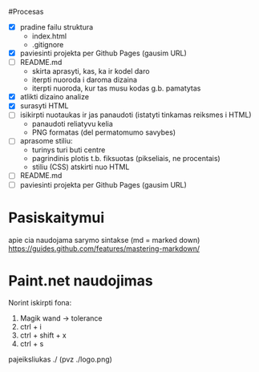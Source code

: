 #Procesas

- [x] pradine failu struktura
   - index.html
   - .gitignore
- [x] paviesinti projekta per Github Pages (gausim URL)
- [ ] README.md
   - skirta aprasyti, kas, ka ir kodel daro
   - iterpti nuoroda i daroma dizaina
   - iterpti nuoroda, kur tas musu kodas g.b. pamatytas
- [x] atlikti dizaino analize
- [x] surasyti HTML
- [ ] isikirpti nuotaukas ir jas panaudoti (istatyti tinkamas reiksmes i HTML)
   - panaudoti reliatyvu kelia
   - PNG formatas (del permatomumo savybes)
- [ ] aprasome stiliu: 
   - turinys turi buti centre
   - pagrindinis plotis t.b. fiksuotas (pikseliais, ne procentais)
   - stiliu (CSS) atskirti nuo HTML
- [ ] README.md
- [ ] paviesinti projekta per Github Pages (gausim URL)

# Pasiskaitymui

apie cia naudojama sarymo sintakse (md = marked down) 
https://guides.github.com/features/mastering-markdown/

# Paint.net naudojimas

Norint iskirpti fona: 
1. Magik wand -> tolerance
2. ctrl + i
3. ctrl + shift + x
4. ctrl + s

pajeiksliukas 
./ (pvz ./logo.png)